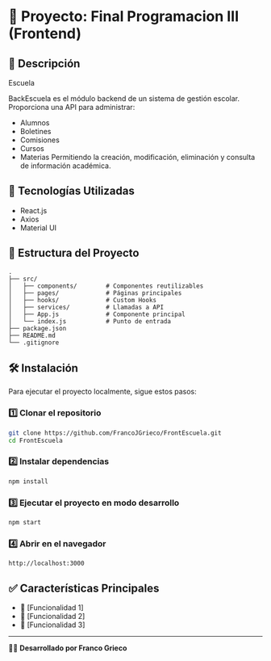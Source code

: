 # 📌 Proyecto: Final Programacion III (Frontend)

## 📖 Descripción
Escuela

BackEscuela es el módulo backend de un sistema de gestión escolar. 
Proporciona una API para administrar:
- Alumnos
- Boletines
- Comisiones
- Cursos
- Materias
Permitiendo la creación, modificación, eliminación y consulta de información académica.


## 🚀 Tecnologías Utilizadas
- React.js
- Axios
- Material UI

## 📂 Estructura del Proyecto
```
.
├── src/
│   ├── components/        # Componentes reutilizables
│   ├── pages/             # Páginas principales
│   ├── hooks/             # Custom Hooks
│   ├── services/          # Llamadas a API
│   ├── App.js             # Componente principal
│   └── index.js           # Punto de entrada
├── package.json
├── README.md
└── .gitignore
```

## 🛠️ Instalación
Para ejecutar el proyecto localmente, sigue estos pasos:

### 1️⃣ Clonar el repositorio
```bash
git clone https://github.com/FrancoJGrieco/FrontEscuela.git
cd FrontEscuela
```

### 2️⃣ Instalar dependencias
```bash
npm install
```

### 3️⃣ Ejecutar el proyecto en modo desarrollo
```bash
npm start
```

### 4️⃣ Abrir en el navegador
```
http://localhost:3000
```

## ✅ Características Principales
- 📌 [Funcionalidad 1]
- 📌 [Funcionalidad 2]
- 📌 [Funcionalidad 3]

---

👨‍💻 **Desarrollado por Franco Grieco**

